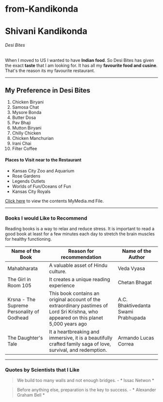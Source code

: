 # from-Kandikonda

# Shivani Kandikonda

###### Desi Bites
When I moved to US I wanted to have **Indian food**. 
So Desi Bites has given the exact **taste** that I am looking for. 
It has all my **favourite food and cusine**.
That's the reason its my favourite restaurant.

---
## My Preference in Desi Bites
1. Chicken Biryani
2. Samosa Chat
3. Mysore Bonda
4. Butter Dosa
5. Pav Bhaji
6. Mutton Biryani
7. Chilly Chicken
8. Chicken Manchurian
9. Irani Chai
10. Filter Coffee

#### Places to Visit near to the Restaurant
* Kansas City Zoo and Aquarium
* Rose Gardens
* Legends Outlets
* Worlds of Fun/Oceans of Fun
* Kansas City Royals

[Click here](MyMedia.md) to view the contents MyMedia.md File.

---
### Books I would Like to Recommend

Reading books is a way to relax and reduce stress. 
It is important to read a good book at least for a few minutes each day to stretch the brain muscles for healthy functioning.

| Name of the Book | Reason for recommendation | Name of the Author |
| --- | --- | --- |
| Mahabharata | A valuable asset of Hindu culture. | Veda Vyasa |
| The Girl in Room 105 |It creates a unique reading experience | Chetan Bhagat |
| Krsna - The Supreme Personality of Godhead | This book contains an original account of the extraordinary pastimes of Lord Sri Krishna, who appeared on this planet 5,000 years ago | A.C. Bhaktivedanta Swami Prabhupada |
| The Daughter's Tale | It a  heartbreaking and immersive, it is a beautifully crafted family saga of love, survival, and redemption. | Armando Lucas Correa |

---
### Quotes by Scientists that I Like

> We build too many walls and not enough bridges. - * Issac Netwon *

> Before anything else, preparation is the key to success. - * Alexander Graham Bell *